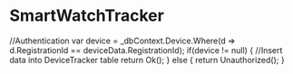 # SmartWatchTracker

//Authentication
var device = _dbContext.Device.Where(d => d.RegistrationId == deviceData.RegistrationId);
            if(device != null)
            {
                //Insert data into DeviceTracker table
                return Ok();
            }
            else
            {
                return Unauthorized();
            }
